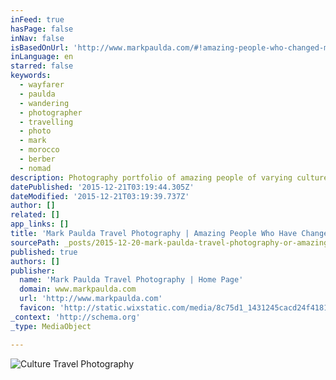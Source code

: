 ```yaml
---
inFeed: true
hasPage: false
inNav: false
isBasedOnUrl: 'http://www.markpaulda.com/#!amazing-people-who-changed-me/ficja'
inLanguage: en
starred: false
keywords:
  - wayfarer
  - paulda
  - wandering
  - photographer
  - travelling
  - photo
  - mark
  - morocco
  - berber
  - nomad
description: Photography portfolio of amazing people of varying cultures throughout the world who have affected International Travel Photographer Mark Paulda.
datePublished: '2015-12-21T03:19:44.305Z'
dateModified: '2015-12-21T03:19:39.737Z'
author: []
related: []
app_links: []
title: 'Mark Paulda Travel Photography | Amazing People Who Have Changed Me'
sourcePath: _posts/2015-12-20-mark-paulda-travel-photography-or-amazing-people-who-have-cha.md
published: true
authors: []
publisher:
  name: 'Mark Paulda Travel Photography | Home Page'
  domain: www.markpaulda.com
  url: 'http://www.markpaulda.com'
  favicon: 'http://static.wixstatic.com/media/8c75d1_1431245cacd24f41813d05b3e8fd717f.png/v1/fill/w_16%2Ch_16%2Clg_1/8c75d1_1431245cacd24f41813d05b3e8fd717f.png'
_context: 'http://schema.org'
_type: MediaObject

---
```

![Culture Travel Photography](https://s3-us-west-2.amazonaws.com/the-grid-img/p/1652b9faec4d5aa6e91143ba7ca321f490c4643f.jpg)